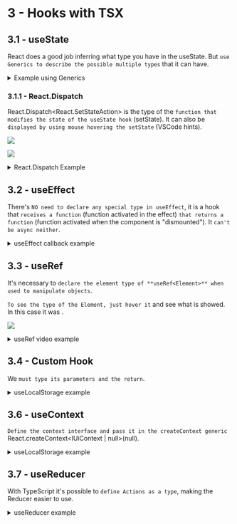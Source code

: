 # 3 - Hooks with TSX

## 3.1 - useState

React does a good job inferring what type you have in the useState. But `use Generics to describe the possible multiple types` that it can have.

<details>
<summary>Example using Generics</summary>

```ts
//App.tsx
import React from "react";

function user() {
  return {
    name: "Eduardo",
    profession: "Developer",
  };
}

type User = {
  name: string;
  profession: string;
};

function App() {
  //Generics
  const [data, setData] = React.useState<null | User>(null);

  React.useEffect(() => {
    setTimeout(() => {
      setData(user());
    }, 1000);
  }, []);

  return (
    <div>
      {data && (
        <div>
          {data.name}: {data.profession}
        </div>
      )}
    </div>
  );
}

export default App;
```

</details>

### 3.1.1 - React.Dispatch

React.Dispatch<React.SetStateAction<type>> is the type of the `function that modifies the state of the useState hook` (setState). It can also be `displayed by using mouse hovering the setState` (VSCode hints).

![](https://i.imgur.com/FcwP1pU.png)

![](https://i.imgur.com/ZkjiDkl.png)

<details>
<summary>React.Dispatch Example</summary>

```ts
//App.tsx
import React from "react";
import Button from "./Button";

function App() {
  const [total, setTotal] = React.useState(0);

  return (
    <div>
      <p>Total: {total}</p>
      <Button increment={setTotal} />
    </div>
  );
}

export default App;
```

```ts
// Button.tsx
import React from 'react';

type Button = {
   increment: React.Dispatch<React.SetStateAction<number>>;
};

const Button = ({ increment }: Button) => {
   return (
     <button onClick={() => increment((total) => total + 1)}>
       Increment
     </button>
   );
};

export defaultButton;
```

</details>

## 3.2 - useEffect

There's `NO need to declare any special type in useEffect`, it is a hook that `receives a function` (function activated in the effect) `that returns a function` (function activated when the component is "dismounted"). It `can't be async neither`.

<details>
<summary>useEffect callback example</summary>

```ts
// App.tsx
import React, { useEffect } from "react";

function App() {
  // useEffect(() => {
  //   console.log('mounted');

  //   return () => {
  //     console.log('dismounted');
  //   }
  // }, [])

  //it's the same thing as the first commented example, a ready function that will used with some effect
  const useEffectCallback = () => {
    console.log("mounted");

    return () => {
      console.log("dismounted");
    };
  };

  useEffect(useEffectCallback, []);

  return (
    <>
      <p>see console.log</p>
    </>
  );
}

export default App;
```

</details>

## 3.3 - useRef

It's necessary to `declare the element type of **useRef<Element>** when used to manipulate objects`.

`To see the type of the Element, just hover it` and see what is showed. In this case it was <HTMLVideoElement>.

![](https://i.imgur.com/OKIRkE4.png)

<details>
<summary>useRef video example</summary>

```ts
// App.tsx
import React, { useEffect, useRef } from "react";
import videoSrc from "./video.mp4";

function App() {
  const video = useRef<HTMLVideoElement>(null);

  useEffect(() => {
    console.log(video.current);
  }, []);

  return (
    <>
      <div className="flex">
        <button onClick={() => video.current?.play()}>Play</button>
        <button onClick={() => video.current?.pause()}>Pause</button>
      </div>
      <video controls ref={video} src={videoSrc}></video>
    </>
  );
}

export default App;
```

</details>

## 3.4 - Custom Hook

We `must type its parameters and the return`.

<details>
<summary>useLocalStorage example</summary>

```ts
// App.tsx
import React, { useEffect, useRef } from "react";
import videoSrc from "./video.mp4";
import useLocalStorage from "./useLocalStorage";

function App() {
  const video = useRef<HTMLVideoElement>(null);

  const [volume, setVolume] = useLocalStorage("volume", "0");

  useEffect(() => {
    if (!video.current) return;
    const n = Number(volume);
    if (n >= 0 && n <= 1) video.current.volume = n;
  }, [volume]);

  return (
    <>
      {volume}
      <div className="flex">
        <button onClick={() => setVolume("0")}>0</button>
        <button onClick={() => setVolume("0.5")}>50</button>
        <button onClick={() => setVolume("1")}>100</button>
      </div>
      <video controls ref={video} src={videoSrc}></video>
    </>
  );
}

export default App;
```

```ts
// useLocalStorage.tsx
import React, { useEffect, useState } from "react";

//define the parameters and also the return beside the ":"
const useLocalStorage = (
  key: string,
  initial: string
): [string, React.Dispatch<React.SetStateAction<string>>] => {
  const [state, setState] = useState(() => {
    const local = window.localStorage.getItem(key);
    return local ? local : initial;
  });

  useEffect(() => {
    window.localStorage.setItem(key, state);
  }, [state, key]);

  // it's also possible to define the return using as const as below
  // return [state, setState] as const;

  return [state, setState];
};

export default useLocalStorage;
```

</details>

## 3.6 - useContext

`Define the context interface and pass it in the createContext generic` React.createContext<IUiContext | null>(null).

<details>
<summary>useLocalStorage example</summary>

```ts
// App.tsx
import React from "react";
import { UiContextProvider } from "./UiContext";
import Header from "./Header";
import Content from "./Content";

function App() {
  return (
    <UiContextProvider>
      <Header />
      <Content />
    </UiContextProvider>
  );
}

export default App;
```

```ts
// UiContext.tsx
import React, { PropsWithChildren, useContext, useState } from "react";

// context interface
type IUiContext = {
  dark: boolean;
  setDark: React.Dispatch<React.SetStateAction<boolean>>;
};

// a way to force typescript to firstly define null in the Context if necessary
// const UiContext = React.createContext<IUiContext>({} as IUiContext);

// using the generics created from the interface above
export const UiContext = React.createContext<IUiContext | null>(null);

// but this function is necessary in the way to avoid errors if the provider is not declared in the App.tsx
export const useUi = () => {
  const context = useContext(UiContext);

  if (context === null)
    throw new Error("useContext must be inside the Provider");
  return context;
};

// using PropsWithChildren to receive the children from the provider in the app.tsx and
// let them use the props
export const UiContextProvider = ({ children }: PropsWithChildren) => {
  const [dark, setDark] = useState(false);

  return (
    <UiContext.Provider value={{ dark, setDark }}>
      {children}
    </UiContext.Provider>
  );
};
```

```ts
// Header.tsx
import React, { useContext } from "react";
import { useUi } from "./UiContext";

const Header = () => {
  const { setDark } = useUi();

  return <button onClick={() => setDark((d) => !d)}>Toggle</button>;
};

export default Header;
```

```ts
// Content.tsx
import React from "react";
import { useUi } from "./UiContext";

const Content = () => {
  const { dark } = useUi();
  return (
    <>
      <h1>{dark ? "dark" : "light"}</h1>
    </>
  );
};

export default Content;
```

</details>

## 3.7 - useReducer

With TypeScript it's possible to `define Actions as a type`, making the Reducer easier to use.

<details>
<summary>useReducer example</summary>

```ts
// App.tsx
import React from 'react';
import Form from './Form';

function App() {

  return (
    <>
      <h1>Form</h1>
      <Form/>
    </>
  )
}

export default App
```

```ts
// Form.tsx
import React, { useReducer } from 'react'
import Input from './Input'

type State = {
  name: string,
  email: string
}

// type Action = {
//   type: 'setName' | 'setEmail',
//   payload: string
// }

//defining the interface as that will help to add new others reducers with different payloads
type Action =
  | { type: 'setName'; payload: string }
  | { type: 'setEmail'; payload: string }

function reducer(state: State, action: Action) {
  switch (action.type) {
    case 'setName':
      return {
        ...state,
        name: action.payload
      };
    case 'setEmail':
      return {
        ...state,
        email: action.payload
      };
    default:
      return state
  }
}

const Form = () => {

  const [state, dispatch] = useReducer(reducer, { name: '', email: '' });

  return (
    <>
      <Input label={`Name: ${state.name}`} value={state.name} onChange={({ target }) => dispatch({ type: 'setName', payload: target.value })} />
      <Input label={`Email: ${state.email}`} value={state.email} onChange={({ target }) => dispatch({ type: 'setEmail', payload: target.value })} />
    </>
  )
}

export default Form
```

```ts
// Input.tsx
import React from 'react';

type InputProps = React.ComponentProps<'input'> & {
  label: string;
};

const Input = ({ label, ...props }: InputProps) => {
  return (
    <div style={{ marginBottom: '1rem' }}>
      <label htmlFor={label}>{label}</label>
      <input id={label} name={label} type="text" {...props} />
    </div>
  );
};

export default Input;
```

</details>

